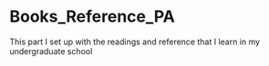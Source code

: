 # Books_Reference_PA
This part I set up with the readings and reference that I learn in my undergraduate school 
